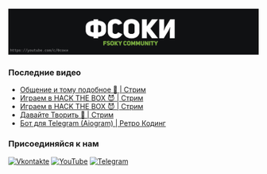[![Header](https://github.com/Fsoky/Fsoky/blob/main/assets/header-github.jpg)](https://youtube.com/c/Фсоки)

### Последние видео
<!-- YOUTUBE:START -->
- [Общение и тому подобное 🍇 | Стрим](https://www.youtube.com/watch?v=KImecHsoZfA)
- [Играем в HACK THE BOX  😈 | Стрим](https://www.youtube.com/watch?v=DW6nW3T7ENk)
- [Играем в HACK THE BOX  😈 | Стрим](https://www.youtube.com/watch?v=xuU63M5D-v0)
- [Давайте Творить 🍋 | Стрим](https://www.youtube.com/watch?v=tPnjIkvC3ng)
- [Бот для Telegram &lpar;Aiogram&rpar; | Ретро Кодинг](https://www.youtube.com/watch?v=_jHgAwHRIzE)
<!-- YOUTUBE:END -->

### Присоединяйся к нам
[![Vkontakte](https://img.shields.io/badge/Vkontakte-black?style=for-the-badge&logo=VK)](https://vk.com/fsoky)
[![YouTube](https://img.shields.io/badge/YouTube-red?style=for-the-badge&logo=YouTube)](https://youtube.com/c/Фсоки)
[![Telegram](https://img.shields.io/badge/Telegram-blue?style=for-the-badge&logo=Telegram)](https://t.me/fsokycommunity)
